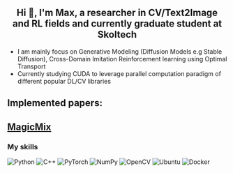<h2 align="center">Hi 👋, I'm Max, a researcher in CV/Text2Image and RL fields and currently graduate student at Skoltech</h2>

- I am mainly focus on Generative Modeling (Diffusion Models e.g Stable Diffusion), Cross-Domain Imitation Reinforcement learning using Optimal Transport
- Currently studying CUDA to leverage parallel computation paradigm of different popular DL/CV libraries


## Implemented papers:
## [MagicMix](https://github.com/skylooop/DiffusionModels/tree/master/MagicMix_mini)
### My skills
![Python](https://img.shields.io/badge/python-3670A0?style=for-the-badge&logo=python&logoColor=ffdd54)
![C++](https://img.shields.io/badge/c++-%2300599C.svg?style=for-the-badge&logo=c%2B%2B&logoColor=white)
![PyTorch](https://img.shields.io/badge/PyTorch-%23EE4C2C.svg?style=for-the-badge&logo=PyTorch&logoColor=white)
![NumPy](https://img.shields.io/badge/numpy-%23013243.svg?style=for-the-badge&logo=numpy&logoColor=white)
![OpenCV](https://img.shields.io/badge/opencv-%23white.svg?style=for-the-badge&logo=opencv&logoColor=white)
![Ubuntu](https://img.shields.io/badge/Ubuntu-E95420?style=for-the-badge&logo=ubuntu&logoColor=white)
![Docker](https://img.shields.io/badge/Docker-2CA5E0?style=for-the-badge&logo=docker&logoColor=white)
